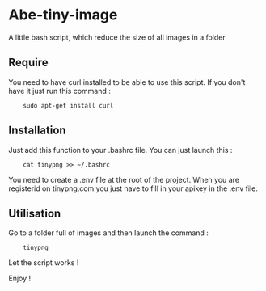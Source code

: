 # Abe-tiny-image

A little bash script, which reduce the size of all images in a folder

## Require
You need to have curl installed to be able to use this script. If you don't
have it just run this command :
```
	sudo apt-get install curl
```

## Installation
Just add this function to your .bashrc file. You can just launch this :
```
	cat tinypng >> ~/.bashrc
```
You need to create a .env file at the root of the project. When you are registerid on
tinypng.com you just have to fill in your apikey in the .env file.

## Utilisation
Go to a folder full of images and then launch the command :
```
	tinypng
```
Let the script works !

Enjoy !
